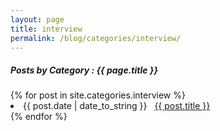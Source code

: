 ```yaml
---
layout: page
title: interview
permalink: /blog/categories/interview/
---
```


<h5> Posts by Category : {{ page.title }} </h5>

<div class="card">
{% for post in site.categories.interview %}
 <li class="category-posts"><span>{{ post.date | date_to_string }}</span> &nbsp; <a href="{{ post.url }}">{{ post.title }}</a></li>
{% endfor %}
</div>